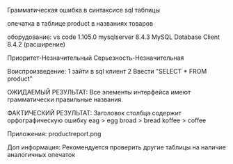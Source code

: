 Грамматическая ошибка в синтаксисе sql таблицы 

опечатка в таблице product в названиях товаров 

оборудование:
vs code 1.105.0
mysqlserver 8.4.3
MySQL Database Client 8.4.2 (расширение)         

Приоритет-Незначительный
Серьезность-Незначительная

Воиспроизведение:
1 зайти в sql клиент 
2 Ввести "SELECT * FROM  product"


ОЖИДАЕМЫЙ РЕЗУЛЬТАТ:
Все элементы интерфейса имеют грамматически правильные названия.

ФАКТИЧЕСКИЙ РЕЗУЛЬТАТ:
Заголовок столбца содержит орфографическую ошибку
eag > egg 
broad > bread
koffee > coffee 

Приложения:
    productreport.png

Доп информация:
    Рекомендуется проверить другие таблицы на наличие аналогичных опечаток